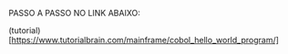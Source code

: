 PASSO A PASSO NO LINK ABAIXO:

(tutorial)[https://www.tutorialbrain.com/mainframe/cobol_hello_world_program/]
